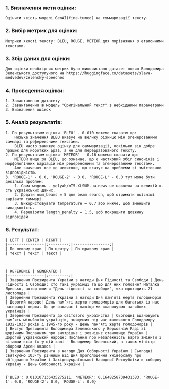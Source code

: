 ### 1. Визначення мети оцінки:
    
    Оцінити якість моделі GenAI(fine-tuned) на суммаризації тексту.

### 2. Вибір метрик для оцінки:
    
    Метрики якості тексту: BLEU, ROUGE, METEOR для порівняння з еталонними текстами.

### 3. Збір даних для оцінки:
    
    Для оцінки необхідних метрик було використано датасет новин Володимира Зеленського доступуного на https://huggingface.co/datasets/slava-medvedev/zelensky-speeches

### 4. Проведення оцінки:

    1. Завантаження датасету
    2. Завантаження в модель "Оригінальний текст" з небхідними параметрами
    3. Визначення оцінок

### 5. Аналіз результатів:

    1. По результатам оцінки 'BLEU' - 0.010 можемо сказати що:
        Низьке значення BLEU вказує на велику різницю між згенерованими саммарі та референсними текстами.
        BLEU часто занижує оцінку для саммаризації, оскільки він добре працює для коротких фраз, а не для перефразованого тексту.
    2. По результатам оцінки 'METEOR' - 0.16 можемо сказати що:
        METEOR вище за BLEU, що означає, що є частковий збіг синонімів і морфологічних варіацій між референсними та згенерованими текстами.
        Але значення все ще невисоке, що вказує на проблеми зі змістовною відповідністю.
    3. 'ROUGE-1' - 0.0, 'ROUGE-2' - 0.0, 'ROUGE-L' - 0.0 тут може бути декілька проблем:
        1. Сама модель - yelyah/mT5-XLSUM-ua-news не навчена на великій к-сть українських даних.
        2. Додати num_beams = 5 для beam search, щоб отримати якісніші варіанти саммарі.
        3. Використовувати temperature = 0.7 або нижче, щоб зменшити випадковість.
        4. Перевірити length_penalty = 1.5, щоб покращити довжину відповідей.

### 6. Результат:


    | LEFT | CENTER | RIGHT |
    |----------------|:---------:|----------------:|
    | По левому краю | По центру | По правому краю |
    | текст | текст | текст |

    

    | REFERENCE | GENERATED |
    |----------------|:---------:|
    | Звернення Президента України з нагоди Дня Гідності та Свободи | День Гідності і Свободи: хто такі українці та що для них головне? Наталка Яресько, автор книги "День гідності та свободи", яка проходить 21 листопада |
    | Звернення Президента України з нагоди Дня пам'яті жертв голодоморів | Дорогий народе! День пам’яті жертв голодоморів для багатьох із нас насправді перша. Що це означає і навіщо ми вшановуємо загиблих українців |
    | Звернення Президента до світового українства | Сьогодні вшановують пам’ять мільйонів українців, знищених під час жахливого Голодомору 1932-1933 років і 1945-го року - День пам'яті жертв голодоморів |
    | Виступ Президента Володимира Зеленського у Верховній Раді зі щорічним Посланням про внутрішнє і зовнішнє становище України | Дорогий український народе: Послання про незалежність варто змінити і вітаючи всіх їх у цій залі - Володимир Зеленський, а також міністр оборони Арсен Аваков |
    | Звернення Президента з нагоди Дня Соборності України | Сьогодні святкуємо 103-ту річницю від дня проголошення Універсалу про об’єднання України і Західноукраїнської Народної Республіки в соборну Україну - День Соборності України |

    
    {'BLEU': 0.010107136435275211, 'METEOR': 0.1648258739431383, 'ROUGE-1': 0.0, 'ROUGE-2': 0.0, 'ROUGE-L': 0.0}